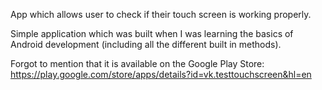 App which allows user to check if their touch screen is working properly. 

Simple application which was built when I was learning the basics of Android development (including all the different built in methods). 

Forgot to mention that it is available on the Google Play Store: 
https://play.google.com/store/apps/details?id=vk.testtouchscreen&hl=en
